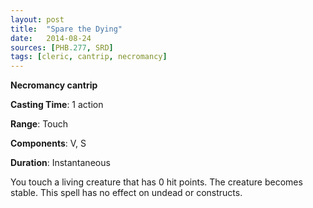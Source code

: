 ```yaml
---
layout: post
title:  "Spare the Dying"
date:   2014-08-24
sources: [PHB.277, SRD]
tags: [cleric, cantrip, necromancy]
---
```


**Necromancy cantrip**

**Casting Time**: 1 action

**Range**: Touch

**Components**: V, S

**Duration**: Instantaneous

You touch a living creature that has 0 hit points. The creature becomes stable. This spell has no effect on undead or constructs.
